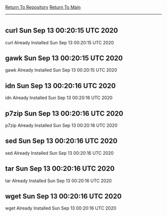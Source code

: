 [Return To Repository](https://github.com/deathbybandaid/piholeparser/)
[Return To Main](https://github.com/deathbybandaid/piholeparser/blob/master/RecentRunLogs/Mainlog.md)
____________________________________
# 
## curl Sun Sep 13 00:20:15 UTC 2020
curl Already Installed Sun Sep 13 00:20:15 UTC 2020
## gawk Sun Sep 13 00:20:15 UTC 2020
gawk Already Installed Sun Sep 13 00:20:15 UTC 2020
## idn Sun Sep 13 00:20:16 UTC 2020
idn Already Installed Sun Sep 13 00:20:16 UTC 2020
## p7zip Sun Sep 13 00:20:16 UTC 2020
p7zip Already Installed Sun Sep 13 00:20:16 UTC 2020
## sed Sun Sep 13 00:20:16 UTC 2020
sed Already Installed Sun Sep 13 00:20:16 UTC 2020
## tar Sun Sep 13 00:20:16 UTC 2020
tar Already Installed Sun Sep 13 00:20:16 UTC 2020
## wget Sun Sep 13 00:20:16 UTC 2020
wget Already Installed Sun Sep 13 00:20:16 UTC 2020
